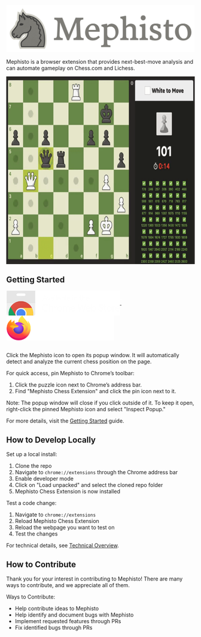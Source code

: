 ![alt text](https://raw.githubusercontent.com/AlexPetrusca/Mephisto/master/res/mephisto_banner_lowercase.png)

Mephisto is a browser extension that provides next-best-move analysis and can automate gameplay on Chess.com and Lichess.

<p align="center">
  <img src="https://github.com/AlexPetrusca/Mephisto/blob/master/res/puzzle_rush_demo.gif" align="center" height="500px" />
</p>

## Getting Started

<a href="https://chrome.google.com/webstore/detail/mephisto-chess-extension/ihpdlpgcjepplokoncjelcbbcedgnanp" style="border: 1px solid white">
  <img src="https://github.com/AlexPetrusca/Mephisto/blob/master/res/chrome-web-store.png" align="center" height="66px" />
</a>
&nbsp;&nbsp;&nbsp;&nbsp;
<a href="https://addons.mozilla.org/en-US/firefox/addon/mephisto-chess-extension">
  <img src="https://github.com/AlexPetrusca/Mephisto/blob/master/res/firefox_web_store.png" align="center" height="66px" />
</a>
<br>
<br>

Click the Mephisto icon to open its popup window. It will automatically detect and analyze the current chess position on the page.

For quick access, pin Mephisto to Chrome’s toolbar:
1. Click the puzzle icon next to Chrome’s address bar.
2. Find "Mephisto Chess Extension" and click the pin icon next to it.

Note: The popup window will close if you click outside of it. To keep it open, right-click the pinned Mephisto icon and select "Inspect Popup."

For more details, visit the [Getting Started](https://github.com/AlexPetrusca/Mephisto/wiki/Getting-Started) guide.

## How to Develop Locally
Set up a local install:
1. Clone the repo
2. Navigate to `chrome://extensions` through the Chrome address bar
3. Enable developer mode
4. Click on "Load unpacked" and select the cloned repo folder
5. Mephisto Chess Extension is now installed

Test a code change:
1. Navigate to `chrome://extensions`
2. Reload Mephisto Chess Extension
3. Reload the webpage you want to test on
4. Test the changes

For technical details, see [Technical Overview](https://github.com/AlexPetrusca/Mephisto/wiki/Technical-Overview).


## How to Contribute
Thank you for your interest in contributing to Mephisto! There are many ways to contribute, and we appreciate all of them.

Ways to Contribute:
- Help contribute ideas to Mephisto
- Help identify and document bugs with Mephisto
- Implement requested features through PRs
- Fix identified bugs through PRs

